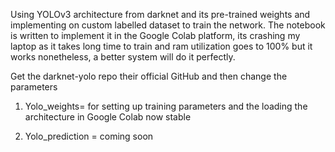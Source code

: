 Using YOLOv3 architecture from darknet and its pre-trained weights and implementing on custom labelled dataset to train the network. The notebook is written to implement it in the Google Colab platform, its crashing my laptop as it takes long time to train and ram utilization goes to 100% but it works nonetheless, a better system will do it perfectly.

Get the darknet-yolo repo their official GitHub and then change the parameters

  1. Yolo_weights= for setting up training parameters and the loading the architecture in Google Colab now stable  
  
  2. Yolo_prediction = coming soon
 
